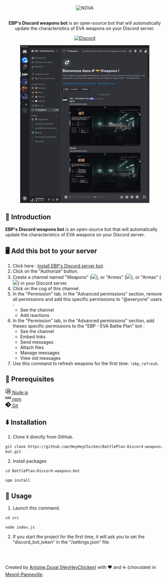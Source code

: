 <div align="center">

<img src="https://evabattleplan.com/wp-content/uploads/logo-black.png" alt="NOVA" width="300">
<br><br>

**EBP's Discord weapons bot** is an open-source bot that will automatically update the characteristics of EVA weapons on your Discord server.<br>

[![Discord](https://discord.evabattleplan.com/)](https://discord.evabattleplan.com/)

<img width="410px" src="https://raw.githubusercontent.com/HeyHeyChicken/BattlePlan-Discord-weapons-bot/refs/heads/main/.github/screenshot.jpg">
</div>

## 👋 Introduction

**EBP's Discord weapons bot** is an open-source bot that will automatically update the characteristics of EVA weapons on your Discord server.

## 🖥️ Add this bot to your server

1. Click here : [Install EBP's Discord server bot](https://discord.com/oauth2/authorize?client_id=1295696799839031318&permissions=0&integration_type=0&scope=bot).
2. Click on the "Authorize" button.
3. Create a channel named "Weapons" (<img width="20px" src="https://evabattleplan.com/wp-content/uploads/en.png">), or "Armes" (<img width="20px" src="https://evabattleplan.com/wp-content/uploads/fr.png">), or "Armas" (<img width="20px" src="https://evabattleplan.com/wp-content/uploads/es.png">) in your Discord server.
4. Click on the cog of this channel.
5. In the "Permission" tab, in the "Advanced permissions" section, remove all permissions and add this specific permissions to "@everyone" users :
   - See the channel
   - Add reactions
6. In the "Permission" tab, in the "Advanced permissions" section, add theses specific permissions to the "EBP - EVA Battle Plan" bot :
   - See the channel
   - Embed links
   - Send messages
   - Attach files
   - Manage messages
   - View old messages
7. Use this command to refresh weapons for the first time: `!ebp_refresh`.

## 🔧 Prerequisites

[<img src="https://raw.githubusercontent.com/HeyHeyChicken/BattlePlan-Discord-weapons-bot/refs/heads/main/.github/nodeJSLogo.png" width="18" /> Node.js](https://nodejs.org/)<br/>
[<img src="https://raw.githubusercontent.com/HeyHeyChicken/BattlePlan-Discord-weapons-bot/refs/heads/main/.github/npmLogo.png" width="18" /> npm](https://npmjs.com/)<br/>
[<img src="https://raw.githubusercontent.com/HeyHeyChicken/BattlePlan-Discord-weapons-bot/refs/heads/main/.github/gitLogo.png" width="18" /> Git](https://git-scm.com/)<br/>

## ⬇️ Installation

1. Clone it directly from GitHub.

```
git clone https://github.com/HeyHeyChicken/BattlePlan-Discord-weapons-bot.git
```

2. Install packages

```
cd BattlePlan-Discord-weapons-bot
```

```
npm install
```

## 🚀 Usage

1. Launch this command.

```
cd src
```

```
node index.js
```

2. If you start the project for the first time, it will ask you to set the "discord_bot_token" in the "/settings.json" file.

<br>
<br>

Created by [Antoine Duval (HeyHeyChicken)](//antoine.cuffel.fr) with ❤ and ☕ (chocolate) in [Mesnil-Panneville](//en.wikipedia.org/wiki/Mesnil-Panneville).
